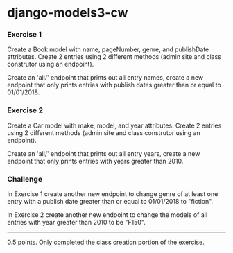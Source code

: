 # django-models3-cw

### Exercise 1
Create a Book model with name, pageNumber, genre, and publishDate attributes. Create 2 entries using 2 different methods (admin site and class construtor using an endpoint).

Create an 'all/' endpoint that prints out all entry names, create a new endpoint that only prints entries with publish dates greater than or equal to 01/01/2018.

### Exercise 2
Create a Car model with make, model, and year attributes. Create 2 entries using 2 different methods (admin site and class construtor using an endpoint).

Create an 'all/' endpoint that prints out all entry years, create a new endpoint that only prints entries with years greater than 2010.

### Challenge
In Exercise 1 create another new endpoint to change genre of at least one entry with a publish date greater than or equal to 01/01/2018 to "fiction".

In Exercise 2 create another new endpoint to change the models of all entries with year greater than 2010 to be "F150".
<hr>
0.5 points. Only completed the class creation portion of the exercise.